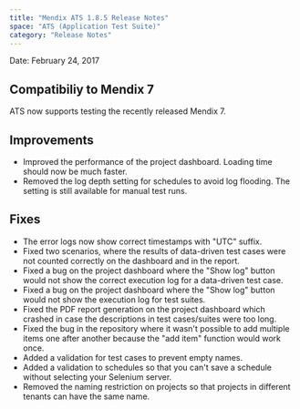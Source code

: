 ```yaml
---
title: "Mendix ATS 1.8.5 Release Notes"
space: "ATS (Application Test Suite)"
category: "Release Notes"
---
```


Date: February 24, 2017

## Compatibiliy to Mendix 7
ATS now supports testing the recently released Mendix 7.

## Improvements
* Improved the performance of the project dashboard. Loading time should now be much faster.
* Removed the log depth setting for schedules to avoid log flooding. The setting is still available for manual test runs.

## Fixes
* The error logs now show correct timestamps with "UTC" suffix.
* Fixed two scenarios, where the results of data-driven test cases were not counted correctly on the dashboard and in the report.
* Fixed a bug on the project dashboard where the "Show log" button would not show the correct execution log for a data-driven test case.
* Fixed a bug on the project dashboard where the "Show log" button would not show the execution log for  test suites.
* Fixed the PDF report generation on the project dashboard which crashed in case the descriptions in test cases/suites were too long.
* Fixed the bug in the repository where it wasn't possible to add multiple items one after another because the "add item" function would work once.
* Added a validation for test cases to prevent empty names.
* Added a validation to schedules so that you can't save a schedule without selecting your Selenium server.
* Removed the naming restriction on projects so that projects in different tenants can have the same name.
